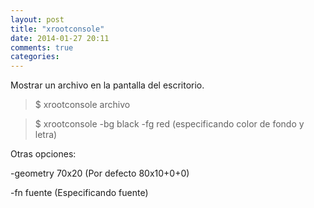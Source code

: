 ```yaml
---
layout: post
title: "xrootconsole"
date: 2014-01-27 20:11
comments: true
categories: 
---
```

Mostrar un archivo en la pantalla del escritorio.

>$ xrootconsole archivo 

>$ xrootconsole -bg black -fg red (especificando color de fondo y letra)

Otras opciones:

-geometry 70x20 (Por defecto 80x10+0+0)

-fn fuente (Especificando fuente)

